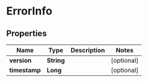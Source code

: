 
# ErrorInfo

## Properties
Name | Type | Description | Notes
------------ | ------------- | ------------- | -------------
**version** | **String** |  |  [optional]
**timestamp** | **Long** |  |  [optional]



